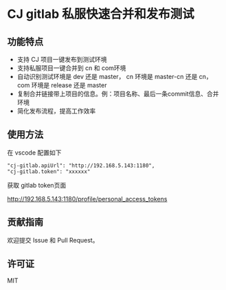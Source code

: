 # CJ gitlab 私服快速合并和发布测试

## 功能特点

- 支持 CJ 项目一键发布到测试环境
- 支持私服项目一键合并到 cn 和 com环境
- 自动识别测试环境是 dev 还是 master， cn 环境是 master-cn 还是 cn， com 环境是 release 还是 master
- 复制合并链接带上项目的信息。例：项目名称、最后一条commit信息、合并环境
- 简化发布流程，提高工作效率

## 使用方法

在 vscode 配置如下

```
"cj-gitlab.apiUrl": "http://192.168.5.143:1180",
"cj-gitlab.token": "xxxxxx"
```

获取 gitlab token页面

http://192.168.5.143:1180/profile/personal_access_tokens

## 贡献指南

欢迎提交 Issue 和 Pull Request。

## 许可证

MIT
